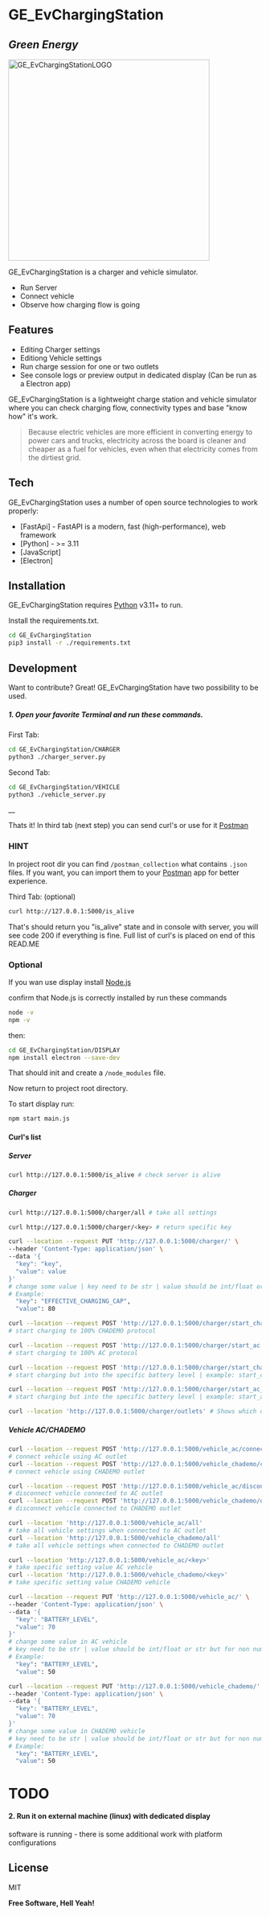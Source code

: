 # GE_EvChargingStation
## _Green Energy_
<img width="400" alt="GE_EvChargingStationLOGO" src="https://github.com/Majkel-code/GE_EvChargingStation/assets/13604347/87375e99-55ee-42f9-8804-9eea7257b730">



GE_EvChargingStation is a charger and vehicle simulator.

- Run Server
- Connect vehicle
- Observe how charging flow is going

## Features

- Editing Charger settings
- Editiong Vehicle settings
- Run charge session for one or two outlets
- See console logs or preview output in dedicated display (Can be run as a Electron app)

GE_EvChargingStation is a lightweight charge station and vehicle simulator
where you can check charging flow, connectivity types and base "know how" it's work.

> Because electric vehicles are more efficient in converting energy to power cars and trucks,
> electricity across the board is cleaner and cheaper as a fuel for vehicles,
> even when that electricity comes from the dirtiest grid.


## Tech

GE_EvChargingStation uses a number of open source technologies to work properly:

- [FastApi] - FastAPI is a modern, fast (high-performance), web framework
- [Python] -  >= 3.11
- [JavaScript]
- [Electron]

## Installation

GE_EvChargingStation requires [Python](https://www.python.org/) v3.11+ to run.

Install the requirements.txt.

```sh
cd GE_EvChargingStation
pip3 install -r ./requirements.txt
```

## Development

Want to contribute? Great!
GE_EvChargingStation have two possibility to be used.
##### 1. Open your favorite Terminal and run these commands.

First Tab:

```sh
cd GE_EvChargingStation/CHARGER
python3 ./charger_server.py
```
Second Tab:

```sh
cd GE_EvChargingStation/VEHICLE
python3 ./vehicle_server.py
```
__

Thats it! In third tab (next step) you can send curl's or use for it  [Postman](https://www.postman.com/)

### HINT
In project root dir you can find `/postman_collection` what contains `.json` files. If you want, you can import them to your [Postman](https://www.postman.com/) app for better experience.

Third Tab: (optional)

```sh
curl http://127.0.0.1:5000/is_alive
```
That's should return you "is_alive" state and in console with server, you will see code 200 if everything is fine.
Full list of curl's is placed on end of this READ.ME

### Optional
If you wan use display install [Node.js](https://nodejs.org/)

confirm that Node.js is correctly installed by run these commands
```sh
node -v
npm -v
```
then:

```sh
cd GE_EvChargingStation/DISPLAY
npm install electron --save-dev
```
That should init and create a `/node_modules` file.


Now return to project root directory.

To start display run:
```sh
npm start main.js
```


#### Curl's list
##### Server
```sh
curl http://127.0.0.1:5000/is_alive # check server is alive
```
##### Charger
```sh
curl http://127.0.0.1:5000/charger/all # take all settings
```
```sh
curl http://127.0.0.1:5000/charger/<key> # return specific key
```
```sh
curl --location --request PUT 'http://127.0.0.1:5000/charger/' \
--header 'Content-Type: application/json' \
--data '{
  "key": "key",
  "value": value
}'
# change some value | key need to be str | value should be int/float or str but for non numeric value
# Example:
  "key": "EFFECTIVE_CHARGING_CAP",
  "value": 80
```
```sh
curl --location --request POST 'http://127.0.0.1:5000/charger/start_chademo'
# start charging to 100% CHADEMO protocol
```
```sh
curl --location --request POST 'http://127.0.0.1:5000/charger/start_ac'
# start charging to 100% AC protocol
```
```sh
curl --location --request POST 'http://127.0.0.1:5000/charger/start_chademo_<num>'
# start charging but into the specific battery level | example: start_chademo_80
```
```sh
curl --location --request POST 'http://127.0.0.1:5000/charger/start_ac_80'
# start charging but into the specific battery level | example: start_ac_80
```
```sh
curl --location 'http://127.0.0.1:5000/charger/outlets' # Shows which outlet are using for now
```

##### Vehicle AC/CHADEMO
```sh
curl --location --request POST 'http://127.0.0.1:5000/vehicle_ac/connect'
# connect vehicle using AC outlet
curl --location --request POST 'http://127.0.0.1:5000/vehicle_chademo/connect'
# connect vehicle using CHADEMO outlet
```
```sh
curl --location --request POST 'http://127.0.0.1:5000/vehicle_ac/disconnect'
# disconnect vehicle connected to AC outlet
curl --location --request POST 'http://127.0.0.1:5000/vehicle_chademo/disconnect'
# disconnect vehicle connected to CHADEMO outlet
```
```sh
curl --location 'http://127.0.0.1:5000/vehicle_ac/all'
# take all vehicle settings when connected to AC outlet
curl --location 'http://127.0.0.1:5000/vehicle_chademo/all'
# take all vehicle settings when connected to CHADEMO outlet
```
```sh
curl --location 'http://127.0.0.1:5000/vehicle_ac/<key>'
# take specific setting value AC vehicle
curl --location 'http://127.0.0.1:5000/vehicle_chademo/<key>'
# take specific setting value CHADEMO vehicle
```
```sh
curl --location --request PUT 'http://127.0.0.1:5000/vehicle_ac/' \
--header 'Content-Type: application/json' \
--data '{
  "key": "BATTERY_LEVEL",
  "value": 70
}'
# change some value in AC vehicle
# key need to be str | value should be int/float or str but for non numeric value
# Example:
  "key": "BATTERY_LEVEL",
  "value": 50
```
```sh
curl --location --request PUT 'http://127.0.0.1:5000/vehicle_chademo/' \
--header 'Content-Type: application/json' \
--data '{
  "key": "BATTERY_LEVEL",
  "value": 70
}'
# change some value in CHADEMO vehicle
# key need to be str | value should be int/float or str but for non numeric value
# Example:
  "key": "BATTERY_LEVEL",
  "value": 50
```

# TODO
#### 2. Run it on external machine (linux) with dedicated display
software is running - there is some additional work with platform configurations
## License

MIT

**Free Software, Hell Yeah!**
